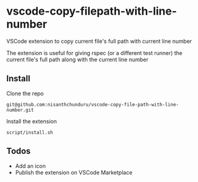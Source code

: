 # vscode-copy-filepath-with-line-number

VSCode extension to copy current file's full path with current line number

The extension is useful for giving rspec (or a different test runner) the current file's full path along with the current line number

## Install

Clone the repo

```
git@github.com:nisanthchunduru/vscode-copy-file-path-with-line-number.git
```

Install the extension

```
script/install.sh
```

## Todos

- Add an icon
- Publish the extension on VSCode Marketplace
